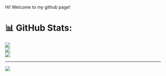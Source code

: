 Hi! Welcome to my github page!

# 📊 GitHub Stats:
![](https://github-readme-stats.vercel.app/api?username=deardosatria7&theme=dark&hide_border=false&include_all_commits=false&count_private=false)<br/>
![](https://github-readme-streak-stats.herokuapp.com/?user=deardosatria7&theme=dark&hide_border=false)<br/>
![](https://github-readme-stats.vercel.app/api/top-langs/?username=deardosatria7&theme=dark&hide_border=false&include_all_commits=false&count_private=false&layout=compact)

---
[![](https://visitcount.itsvg.in/api?id=deardosatria7&icon=0&color=0)](https://visitcount.itsvg.in)

<!-- Proudly created with GPRM ( https://gprm.itsvg.in ) -->
